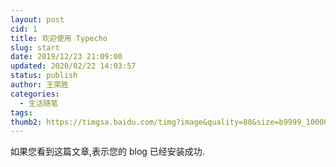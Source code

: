 ```yaml
---
layout: post
cid: 1
title: 欢迎使用 Typecho
slug: start
date: 2019/12/23 21:09:00
updated: 2020/02/22 14:03:57
status: publish
author: 王荣胜
categories: 
  - 生活随笔
tags: 
thumb2: https://timgsa.baidu.com/timg?image&quality=80&size=b9999_10000&sec=1582361497806&di=96b0b066ee75a6e5f14f793287c3c4f4&imgtype=0&src=http%3A%2F%2Fpic1.win4000.com%2Fwallpaper%2Fd%2F525e00640a4fd.jpg
---
```



<!--more-->

如果您看到这篇文章,表示您的 blog 已经安装成功.